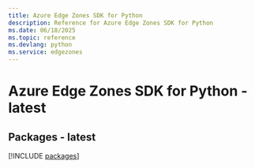 ```yaml
---
title: Azure Edge Zones SDK for Python
description: Reference for Azure Edge Zones SDK for Python
ms.date: 06/18/2025
ms.topic: reference
ms.devlang: python
ms.service: edgezones
---
```

# Azure Edge Zones SDK for Python - latest
## Packages - latest
[!INCLUDE [packages](edge-zones-index.md)]